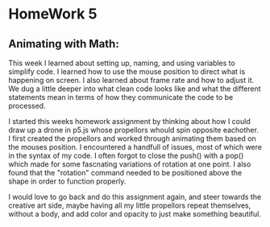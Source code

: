 HomeWork 5
==

Animating with Math:
--

This week I learned about setting up, naming, and using variables to simplify code. I learned how to use the mouse position to direct what is happening on screen. I also learned about frame rate and how to adjust it. We dug a little deeper into what clean code looks like and what the different statements mean in terms of how they communicate the code to be processed.

I started this weeks homework assignment by thinking about how I could draw up a drone in p5.js whose propellors whould spin opposite eachother. I first created the propellors and worked through animating them based on the mouses position. I encountered a handfull of issues, most of which were in the syntax of my code. I often forgot to close the push() with a pop() which made for some fascnating variations of rotation at one point. I also found that the "rotation" command needed to be positioned above the shape in order to function properly.

I would love to go back and do this assignment again, and steer towards the creative art side, maybe having all my little propellors repeat themselves, without a body, and add color and opacity to just make something beautiful.
